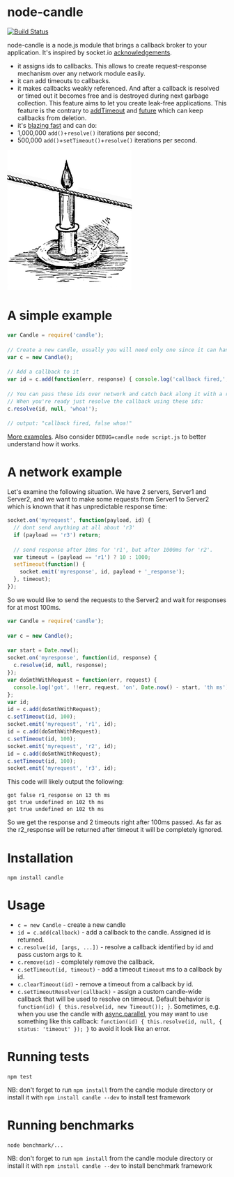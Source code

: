 node-candle
===========
[![Build Status](https://travis-ci.org/AlexeyKupershtokh/node-candle.png)](https://travis-ci.org/AlexeyKupershtokh/node-candle)

node-candle is a node.js module that brings a callback broker to your application. It's inspired by socket.io <a href="https://github.com/learnboost/socket.io/#getting-acknowledgements">acknowledgements</a>.
 * it assigns ids to callbacks. This allows to create request-response mechanism over any network module easily.
 * it can add timeouts to callbacks.
 * it makes callbacks weakly referenced. And after a callback is resolved or timed out it becomes free and is destroyed during next garbage collection. This feature aims to let you create leak-free applications. This feature is the contrary to <a href="https://github.com/temsa/addTimeout">addTimeout</a> and <a href="https://github.com/coolaj86/futures/tree/v2.0/future">future</a> which can keep callbacks from deletion.
 * it's <a href="https://github.com/AlexeyKupershtokh/node-candle/tree/master/benchmark">blazing fast</a> and can do:
  * 1,000,000 `add()`+`resolve()` iterations per second;
  * 500,000 `add()`+`setTimeout()`+`resolve()` iterations per second.

![](https://github.com/AlexeyKupershtokh/node-candle/raw/master/assets/candle.png)

A simple example
================

```javascript
var Candle = require('candle');

// Create a new candle, usually you will need only one since it can handle many callbacks.
var c = new Candle();

// Add a callback to it
var id = c.add(function(err, response) { console.log('callback fired,', !!err, response); })

// You can pass these ids over network and catch back along it with a response.
// When you're ready just resolve the callback using these ids:
c.resolve(id, null, 'whoa!');

// output: "callback fired, false whoa!"
```
<a href="https://github.com/AlexeyKupershtokh/node-candle/tree/master/examples">More examples</a>. Also consider `DEBUG=candle node script.js` to better understand how it works.

A network example
=================

Let's examine the following situation. We have 2 servers, Server1 and Server2, and we want to make some requests from Server1 to Server2 which is known that it has unpredictable response time:
```javascript
socket.on('myrequest', function(payload, id) {
  // dont send anything at all about 'r3'
  if (payload == 'r3') return;

  // send response after 10ms for 'r1', but after 1000ms for 'r2'.
  var timeout = (payload == 'r1') ? 10 : 1000;
  setTimeout(function() {
    socket.emit('myresponse', id, payload + '_response');
  }, timeout);
});
```
So we would like to send the requests to the Server2 and wait for responses for at most 100ms.
```javascript
var Candle = require('candle');

var c = new Candle();

var start = Date.now();
socket.on('myresponse', function(id, response) {
  c.resolve(id, null, response);
});
var doSmthWithRequest = function(err, request) {
  console.log('got', !!err, request, 'on', Date.now() - start, 'th ms');
};
var id;
id = c.add(doSmthWithRequest);
c.setTimeout(id, 100);
socket.emit('myrequest', 'r1', id);
id = c.add(doSmthWithRequest);
c.setTimeout(id, 100);
socket.emit('myrequest', 'r2', id);
id = c.add(doSmthWithRequest);
c.setTimeout(id, 100);
socket.emit('myrequest', 'r3', id);
```
This code will likely output the following:
```
got false r1_response on 13 th ms
got true undefined on 102 th ms
got true undefined on 102 th ms
```
So we get the response and 2 timeouts right after 100ms passed.
As far as the r2_response will be returned after timeout it will be completely ignored.

Installation
============
`npm install candle`

Usage
=====

* `c = new Candle` - create a new candle
* `id = c.add(callback)` - add a callback to the candle. Assigned id is returned.
* `c.resolve(id, [args, ...])` - resolve a callback identified by id and pass custom args to it.
* `c.remove(id)` - completely remove the callback.
* `c.setTimeout(id, timeout)` - add a timeout `timeout` ms to a callback by id.
* `c.clearTimeout(id)` - remove a timeout from a callback by id.
* `c.setTimeoutResolver(callback)` - assign a custom candle-wide callback that will be used to resolve on timeout. Default behavior is `function(id) { this.resolve(id, new Timeout()); }`. Sometimes, e.g. when you use the candle with <a href="https://github.com/caolan/async#parallel">async.parallel</a>, you may want to use something like this callback: `function(id) { this.resolve(id, null, { status: 'timeout' }); }` to avoid it look like an error.

Running tests
==========================
`npm test`

NB: don't forget to run `npm install` from the candle module directory or install it with `npm install candle --dev` to install test framework

Running benchmarks
==========================
`node benchmark/...`

NB: don't forget to run `npm install` from the candle module directory or install it with `npm install candle --dev` to install benchmark framework